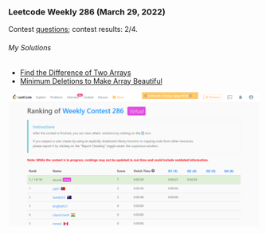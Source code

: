 ### Leetcode Weekly 286 (March 29, 2022)
Contest [questions](https://leetcode.com/contest/weekly-contest-286 'Link to Contest Questions'); 
contest results: 2/4.

###### My Solutions
* [Find the Difference of Two Arrays](https://github.com/ez2rok/coding-contests/blob/main/week_011/leetcode_weekly_286/find_the_difference_of_two_arrays.py)
* [Minimum Deletions to Make Array Beautiful](https://github.com/ez2rok/coding-contests/blob/main/week_011/leetcode_weekly_286/minimum_deletions_to_make_array_beautiful.py)

<img src="leetcode_weekly_286.png" alt="Screenshot of my contest results." width="800"/>
